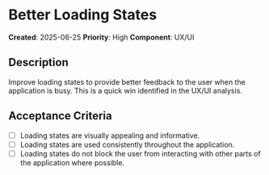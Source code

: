 # Better Loading States

**Created**: 2025-06-25
**Priority**: High
**Component**: UX/UI

## Description
Improve loading states to provide better feedback to the user when the application is busy. This is a quick win identified in the UX/UI analysis.

## Acceptance Criteria
- [ ] Loading states are visually appealing and informative.
- [ ] Loading states are used consistently throughout the application.
- [ ] Loading states do not block the user from interacting with other parts of the application where possible.
